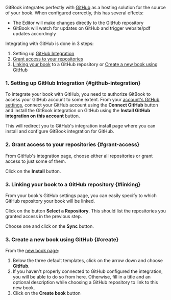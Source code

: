 <!-- TODO Reuse the article from documentation/doc-separation and make a it _guide_ -->

GitBook integrates perfectly with [GitHub](https://github.com) as a hosting solution for the source of your book. When configured correctly, this has several effects:

- The Editor will make changes directly to the GitHub repository
- GitBook will watch for updates on GitHub and trigger website/pdf updates accordingly

Integrating with GitHub is done in 3 steps:

1. Setting up [GitHub Integration](#github-integration)
2. [Grant access to your repositories](#grant-access)
3. [Linking your book](#linking) to a GitHub repository or [Create a new book
   using GitHub](#create)

### 1. Setting up GitHub Integration {#github-integration}

To integrate your book with GitHub, you need to authorize GitBook to access
your GitHub account to some extent. From your [account's
GitHub settings](https://www.gitbook.com/settings/github), connect your GitHub
account using the **Connect GitHub** button and install the GitBook integration
on GitHub using the **Install GitHub integration on this account** button.

This will redirect you to GitHub's integration install page where you can
install and configure GitBook integration for GitHub.

### 2. Grant access to your repositories {#grant-access}

From GitHub's integration page, choose either all repositories or grant access to just some of them.

Click on the **Install** button.

### 3. Linking your book to a GitHub repository {#linking}

From your book's GitHub settings page, you can easily specify to which GitHub repository your book will be linked.

Click on the button **Select a Repository**. This should list the repositories
you granted access in the previous step.

Choose one and click on the **Sync** button.

### 3. Create a new book using GitHub {#create}

From the [new book page](https://www.gitbook.com/new):

1. Below the three default templates, click on the arrow down and choose **GitHub**.
2. If you haven't properly connected to GitHub configured the integration, you
   will be able to do so from here. Otherwise, fill in a title and an optional
   description while choosing a GitHub repository to link to this new book.
3. Click on the **Create book** button
